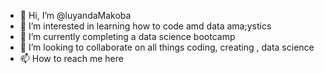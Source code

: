 - 👋 Hi, I’m @luyandaMakoba
- 👀 I’m interested in learning how to code amd data ama;ystics
- 🌱 I’m currently completing a data science bootcamp
- 💞️ I’m looking to collaborate on all things coding, creating , data science 
- 📫 How to reach me here 


<!---
luyandaMakoba/luyandaMakoba is a ✨ special ✨ repository because its `README.md` (this file) appears on your GitHub profile.
You can click the Preview link to take a look at your changes.
--->
